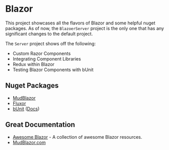 # Blazor

This project showcases all the flavors of Blazor and some helpful nuget packages. As of now, the `BlazoerServer` project is the only one that has any significant changes to the default project. 

The `Server` project shows off the following:

* Custom Razor Components
* Integrating Component Libraries
* Redux within Blazor
* Testing Blazor Components with bUnit

## Nuget Packages

* [MudBlazor](https://github.com/Garderoben/MudBlazor)
* [Fluxor](https://github.com/mrpmorris/Fluxor)
* [bUnit](https://github.com/bUnit-dev/bUnit) ([Docs](https://bunit.dev/))

## Great Documentation

* [Awesome Blazor](https://github.com/AdrienTorris/awesome-blazor) - A collection of awesome Blazor resources.
* [MudBlazor.com](https://mudblazor.com/)
